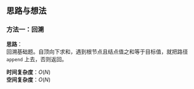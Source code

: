 ## 思路与想法
### 方法一：回溯
**思路**：  
回溯基础题。自顶向下求和，遇到根节点且结点值之和等于目标值，就把路径 `append` 上去，否则返回。

**时间复杂度**：*O*(*N*)  
**空间复杂度**：*O*(*N*)
